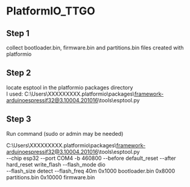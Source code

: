 # PlatformIO_TTGO


## Step 1
collect bootloader.bin, firmware.bin and partitions.bin files created with platformio  
## Step 2
locate esptool in the platformio packages directory  
	I used: C:\Users\XXXXXXXXX\.platformio\packages\framework-arduinoespressif32@3.10004.201016\tools\esptool.py  
## Step 3
Run command (sudo or admin may be needed)  

C:\Users\XXXXXXXXX\.platformio\packages\framework-arduinoespressif32@3.10004.201016\tools\esptool.py   
--chip esp32 --port COM4 -b 460800 --before default_reset --after hard_reset  write_flash --flash_mode dio   
--flash_size detect --flash_freq 40m 0x1000 bootloader.bin 0x8000 partitions.bin 0x10000 firmware.bin  
